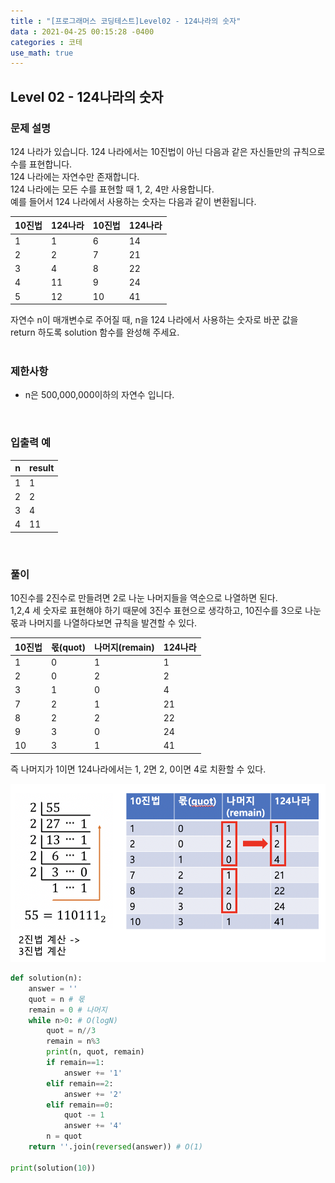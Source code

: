 ```yaml
---
title : "[프로그래머스 코딩테스트]Level02 - 124나라의 숫자"
data : 2021-04-25 00:15:28 -0400
categories : 코테
use_math: true
---
```

## Level 02 - 124나라의 숫자
### 문제 설명
124 나라가 있습니다. 124 나라에서는 10진법이 아닌 다음과 같은 자신들만의 규칙으로 수를 표현합니다.  
124 나라에는 자연수만 존재합니다.  
124 나라에는 모든 수를 표현할 때 1, 2, 4만 사용합니다.  
예를 들어서 124 나라에서 사용하는 숫자는 다음과 같이 변환됩니다.  

|10진법|124나라|10진법|124나라|
|---|---|---|---|
|1|1|6|14|
|2|2|7|21|
|3|4|8|22|
|4|11|9|24|
|5|12|10|41|

자연수 n이 매개변수로 주어질 때, n을 124 나라에서 사용하는 숫자로 바꾼 값을 return 하도록 solution 함수를 완성해 주세요.  
<br>

### 제한사항
- n은 500,000,000이하의 자연수 입니다.
<br>

### 입출력 예
|n|result|
|---|---|
|1|1|
|2|2|
|3|4|
|4|11|

<br>

### 풀이
10진수를 2진수로 만들려면 2로 나눈 나머지들을 역순으로 나열하면 된다.  
1,2,4 세 숫자로 표현해야 하기 때문에 3진수 표현으로 생각하고, 10진수를 3으로 나눈 몫과 나머지를 나열하다보면 규칙을 발견할 수 있다.  

|10진법|몫(quot)|나머지(remain)|124나라|
|---|---|---|---|
|1|0|1|1|
|2|0|2|2|
|3|1|0|4|
|7|2|1|21|
|8|2|2|22|
|9|3|0|24|
|10|3|1|41|

즉 나머지가 1이면 124나라에서는 1, 2면 2, 0이면 4로 치환할 수 있다.  

![png](/assets/images/codingtest/124나라의숫자.png)  

```python
def solution(n):
    answer = ''
    quot = n # 몫
    remain = 0 # 나머지
    while n>0: # O(logN)
        quot = n//3
        remain = n%3
        print(n, quot, remain)
        if remain==1:
            answer += '1'
        elif remain==2:
            answer += '2'
        elif remain==0:
            quot -= 1
            answer += '4'
        n = quot
    return ''.join(reversed(answer)) # O(1)

print(solution(10))
```